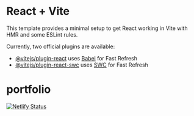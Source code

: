 # React + Vite

This template provides a minimal setup to get React working in Vite with HMR and some ESLint rules.

Currently, two official plugins are available:

- [@vitejs/plugin-react](https://github.com/vitejs/vite-plugin-react/blob/main/packages/plugin-react/README.md) uses [Babel](https://babeljs.io/) for Fast Refresh
- [@vitejs/plugin-react-swc](https://github.com/vitejs/vite-plugin-react-swc) uses [SWC](https://swc.rs/) for Fast Refresh
# portfolio
[![Netlify Status](https://api.netlify.com/api/v1/badges/b6fd4011-db04-4dad-ad3c-7df3b1bb3d11/deploy-status)](https://app.netlify.com/sites/shresth-porfolio/deploys)
